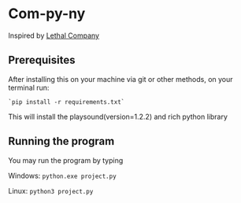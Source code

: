 # Com-py-ny

 Inspired by [Lethal Company](https://store.steampowered.com/app/1966720/Lethal_Company/)

## Prerequisites

 After installing this on your machine via git or other methods, on your terminal run: 

    `pip install -r requirements.txt`

This will install the playsound(version=1.2.2) and rich python library

## Running the program

You may run the program by typing

Windows: `python.exe project.py`

Linux: `python3 project.py`
